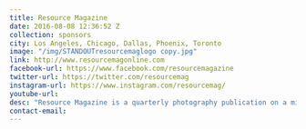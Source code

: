 ```yaml
---
title: Resource Magazine
date: 2016-08-08 12:36:52 Z
collection: sponsors
city: Los Angeles, Chicago, Dallas, Phoenix, Toronto
image: "/img/STANDOUTresourcemaglogo copy.jpg"
link: http://www.resourcemagonline.com
facebook-url: https://www.facebook.com/resourcemagazine
twitter-url: https://twitter.com/resourcemag
instagram-url: https://www.instagram.com/resourcemag/
youtube-url:
desc: "Resource Magazine is a quarterly photography publication on a mission to expose the power of imagery to those who encapsulate the modern creative lifestyle. A decade ago, photography was exclusive to artists and professionals. But something changed. Imagery emerged as the authoritative voice in popular culture; no magazine had yet embraced this convergence of professional and citizen photography. In 2007, Resource launched on the mandate to propel this new generation of imaging culture. Visit www.resourcemagonline.com for your daily dose of photo, tech, and lifestyle."
contact-email:
---
```

